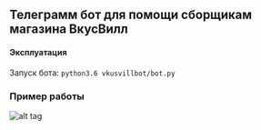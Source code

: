 ## Телеграмм бот для помощи сборщикам магазина ВкусВилл

#### Эксплуатация

Запуск бота:
``` python3.6 vkusvillbot/bot.py ```

### Пример работы

![alt tag](data/example.gif)
